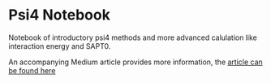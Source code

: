 # Psi4 Notebook
Notebook of introductory psi4 methods and more advanced calulation like interaction energy and SAPT0.

An accompanying Medium article provides more information, the [article can be found here](https://medium.com/chemical-modelling/doing-quantum-chemistry-through-python-de22204499d7)
